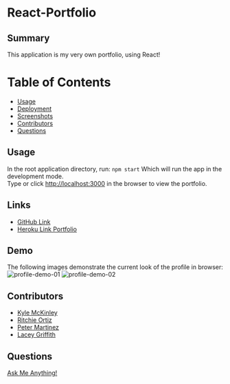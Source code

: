 # React-Portfolio

## Summary

This application is my very own  portfolio, using React!

# Table of Contents
- [Usage](#Usage)
- [Deployment](#Deployment)
- [Screenshots](#Screenshots)
- [Contributors](#Contributors)
- [Questions](#Questions)

## Usage
In the root application directory, run:
`npm start`
Which will run the app in the development mode.\
Type or click [http://localhost:3000](http://localhost:3000) in the browser to view the portfolio.

## Links
- [GitHub Link](https://github.com/kjmckinley/react-portfolio.git)
- [Heroku Link Portfolio](https://react-portfolio-kjm.herokuapp.com/)

## Demo
The following images demonstrate the current look of the profile in browser:
![profile-demo-01](./assets/profile-demo-01.png)
![profile-demo-02](./assets/profile-demo-02.png)


## Contributors
- [Kyle McKinley](https://www.github.com/kjmckinley)
- [Ritchie Ortiz](https://www.github.com/xRitchie91)
- [Peter Martinez](https://www.github.com/Pmarti53)
- [Lacey Griffith](https://www.github.com/lacey-griffith)

## Questions
[Ask Me Anything!](https://www.github.com/kjmckinley)
